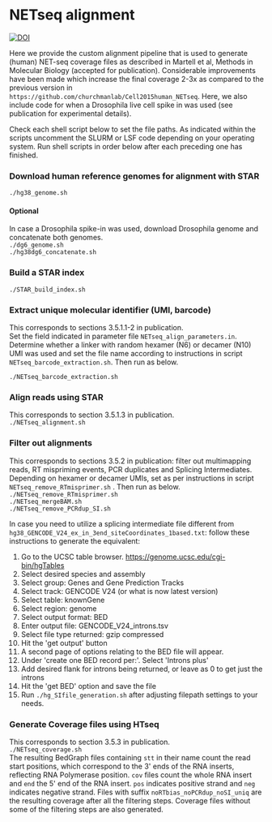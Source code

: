 # NETseq alignment
[![DOI](https://zenodo.org/badge/DOI/10.5281/zenodo.4413484.svg)](https://doi.org/10.5281/zenodo.4413484)  

Here we provide the custom alignment pipeline that is used to generate (human) NET-seq coverage files as described in Martell et al, Methods in Molecular Biology (accepted for publication). Considerable improvements have been made which increase the final coverage 2-3x as compared to the previous version in `https://github.com/churchmanlab/Cell2015human_NETseq`. Here, we also include code for when a Drosophila live cell spike in was used (see publication for experimental details). 

Check each shell script below to set the file paths. As indicated within the scripts uncomment the SLURM or LSF code depending on your operating system. Run shell scripts in order below after each preceding one has finished.

### Download human reference genomes for alignment with STAR
`./hg38_genome.sh`

#### Optional
In case a Drosophila spike-in was used, download Drosophila genome and concatenate both genomes.  
`./dg6_genome.sh`  
`./hg38dg6_concatenate.sh`

### Build a STAR index
`./STAR_build_index.sh`

### Extract unique molecular identifier (UMI, barcode)
This corresponds to sections 3.5.1.1-2 in publication.  
Set the field indicated in parameter file `NETseq_align_parameters.in`. 
Determine whether a linker with random hexamer (N6) or decamer (N10) UMI was used and set the file name according to instructions in script `NETseq_barcode_extraction.sh`. Then run as below.
  
`./NETseq_barcode_extraction.sh`

### Align reads using STAR
This corresponds to section 3.5.1.3 in publication.  
`./NETseq_alignment.sh`

### Filter out alignments 
This corresponds to sections 3.5.2 in publication: filter out multimapping reads, RT mispriming events, PCR duplicates and Splicing Intermediates.  
Depending on hexamer or decamer UMIs, set as per instructions in script `NETseq_remove_RTmisprimer.sh` . Then run as below.  
`./NETseq_remove_RTmisprimer.sh`  
`./NETseq_mergeBAM.sh`  
`./NETseq_remove_PCRdup_SI.sh`  

In case you need to utilize a splicing intermediate file different from `hg38_GENCODE_V24_ex_in_3end_siteCoordinates_1based.txt`: follow these instructions to generate the equivalent:
1. Go to the UCSC table browser. https://genome.ucsc.edu/cgi-bin/hgTables  
2. Select desired species and assembly  
3. Select group: Genes and Gene Prediction Tracks  
4. Select track: GENCODE V24 (or what is now latest version)  
5. Select table: knownGene  
6. Select region: genome  
7. Select output format: BED  
8. Enter output file: GENCODE_V24_introns.tsv  
9. Select file type returned: gzip compressed  
10. Hit the 'get output' button  
11. A second page of options relating to the BED file will appear.  
12. Under 'create one BED record per:'. Select 'Introns plus'  
13. Add desired flank for introns being returned, or leave as 0 to get just the introns  
14. Hit the 'get BED' option and save the file  
15. Run `./hg_SIfile_generation.sh` after adjusting filepath settings to your needs.  

### Generate Coverage files using HTseq
This corresponds to section 3.5.3 in publication.  
`./NETseq_coverage.sh`  
The resulting BedGraph files containing `stt` in their name count the read start positions, which correspond to the 3' ends of the RNA inserts, reflecting RNA Polymerase position. `cov` files count the whole RNA insert and `end` the 5' end of the RNA insert. `pos` indicates positive strand and `neg` indicates negative strand. Files with suffix `noRTbias_noPCRdup_noSI_uniq` are the resulting coverage after all the filtering steps. Coverage files without some of the filtering steps are also generated.